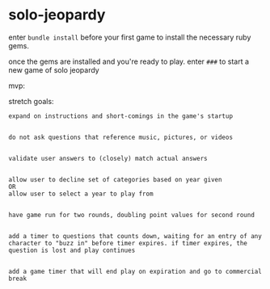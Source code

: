 # solo-jeopardy


enter `bundle install` before your first game to install the necessary ruby gems.

once the gems are installed and you're ready to play. enter `###` to start a new game of solo jeopardy

mvp:






stretch goals:
    
    
    expand on instructions and short-comings in the game's startup


    do not ask questions that reference music, pictures, or videos


    validate user answers to (closely) match actual answers


    allow user to decline set of categories based on year given
    OR
    allow user to select a year to play from


    have game run for two rounds, doubling point values for second round


    add a timer to questions that counts down, waiting for an entry of any character to "buzz in" before timer expires. if timer expires, the question is lost and play continues


    add a game timer that will end play on expiration and go to commercial break